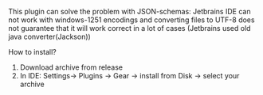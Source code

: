
This plugin can solve the problem with JSON-schemas: Jetbrains IDE can not work with windows-1251 encodings and converting files to UTF-8 does not guarantee that it will work correct in a lot of cases (Jetbrains used old java converter(Jackson))

How to install?
1. Download archive from release
2. In IDE: Settings-> Plugins -> Gear -> install from Disk -> select your archive
